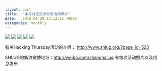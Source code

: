```yaml
---
layout: post
title:  "本月月度交流分享活动照片"
date:   2018-01-28 13:12:32 +0000
categories: monthly
---
```


[<img src='https://raw.githubusercontent.com/shanghailug/res2018/master/i128.monthly/i128_1404_2500+08.240x160.jpg'>](https://raw.githubusercontent.com/shanghailug/res2018/master/i128.monthly/i128_1404_2500+08.JPG)
[<img src='https://raw.githubusercontent.com/shanghailug/res2018/master/i128.monthly/i128_1416_1600+08.240x160.jpg'>](https://raw.githubusercontent.com/shanghailug/res2018/master/i128.monthly/i128_1416_1600+08.JPG)
[<img src='https://raw.githubusercontent.com/shanghailug/res2018/master/i128.monthly/i128_1416_5200+08.240x160.jpg'>](https://raw.githubusercontent.com/shanghailug/res2018/master/i128.monthly/i128_1416_5200+08.JPG)
[<img src='https://raw.githubusercontent.com/shanghailug/res2018/master/i128.monthly/i128_1603_3900+08.240x160.jpg'>](https://raw.githubusercontent.com/shanghailug/res2018/master/i128.monthly/i128_1603_3900+08.JPG)
[<img src='https://raw.githubusercontent.com/shanghailug/res2018/master/i128.monthly/i128_1603_5900+08.240x160.jpg'>](https://raw.githubusercontent.com/shanghailug/res2018/master/i128.monthly/i128_1603_5900+08.JPG)

有关Hacking Thursday活动的介绍：
http://www.shlug.org/?page_id=523

SHLUG的新浪微博地址：http://weibo.com/shanghailug 有每次活动照片以及信息发布


